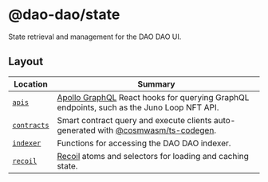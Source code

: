 # @dao-dao/state

State retrieval and management for the DAO DAO UI.

## Layout

| Location                   | Summary                                                                                                                                  |
| -------------------------- | ---------------------------------------------------------------------------------------------------------------------------------------- |
| [`apis`](./apis)           | [Apollo GraphQL](https://www.apollographql.com/docs/react/) React hooks for querying GraphQL endpoints, such as the Juno Loop NFT API.   |
| [`contracts`](./contracts) | Smart contract query and execute clients auto-generated with [@cosmwasm/ts-codegen](https://www.npmjs.com/package/@cosmwasm/ts-codegen). |
| [`indexer`](./indexer)     | Functions for accessing the DAO DAO indexer.                                                                                             |
| [`recoil`](./recoil)       | [Recoil](https://recoiljs.org/) atoms and selectors for loading and caching state.                                                       |
